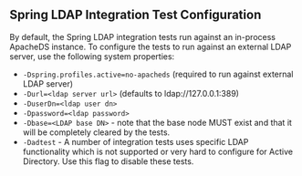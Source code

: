 ## Spring LDAP Integration Test Configuration

By default, the Spring LDAP integration tests run against an in-process ApacheDS instance.
To configure the tests to run against an external LDAP server, use the following system properties:

* `-Dspring.profiles.active=no-apacheds` (required to run against external LDAP server)
* `-Durl=<ldap server url>` (defaults to ldap://127.0.0.1:389)
* `-DuserDn=<ldap user dn>`
* `-Dpassword=<ldap password>`
* `-Dbase=<LDAP base DN>` - note that the base node MUST exist and that it will be completely cleared by the tests.
* `-Dadtest` - A number of integration tests uses specific LDAP functionality which is not supported or very hard
  to configure for Active Directory. Use this flag to disable these tests.
